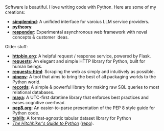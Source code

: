 Software is beautiful. I love writing code with Python. Here are some of my creations:

- **[simplemind](https://github.com/kennethreitz/simplemind)**: A unifided interface for varoius LLM service providers.
- **[pytheory](https://github.com/kennethreeitz/pytheory)**
- **[responder](http://responder.kennethreitz.org/)**: Experimental asynchronous web framework with novel concepts & customer ideas.

Older stuff: 

- **[httpbin.org](https://httpbin.org)**: A helpful request / response service, powered by Flask. 
- **[requests](https://github.com/psf/requests)**: An elegant and simple HTTP library for Python, built for human beings.
- **[requests-html](https://github.com/psf/requests-html)**: Scraping the web as simply and intuitively as possible.
- **[pipenv](https://github.com/pypa/pipenv)**: A tool that aims to bring the best of all packaging worlds to the Python world.
- **[records](https://github.com/kennethreitz/records)**: A simple & powerful library for making raw SQL queries to most relational databases.
- **[maya](https://github.com/timofurrer/maya)**: A UTC-first datetime library that enforces best practices and eases cognitive overhead.
- **[pep8.org](https://pep8.org)**: An easier-to-parse presentation of the PEP 8 style guide for Python code.
- **[tablib](https://tablib.readthedocs.io/en/stable/)**: A format-agnostic tabular dataset library for Python
- *[The Hitchhiker's Guide to Python](https://amzn.to/3H4yb5X)* ([repo](https://github.com/realpython/python-guide)).
